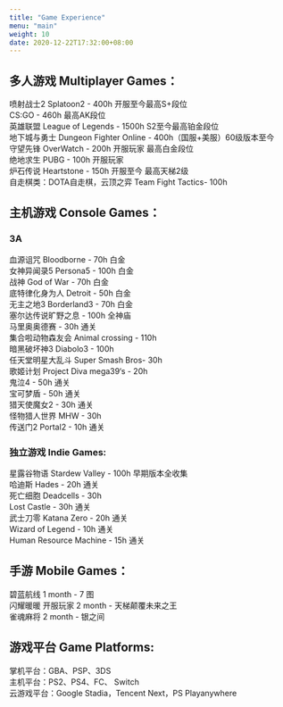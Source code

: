```yaml
---
title: "Game Experience"
menu: "main"
weight: 10
date: 2020-12-22T17:32:00+08:00
---
```


## 多人游戏 Multiplayer Games：
喷射战士2 Splatoon2 - 400h 开服至今最高S+段位  
CS:GO - 460h 最高AK段位  
英雄联盟 League of Legends - 1500h S2至今最高铂金段位  
地下城与勇士 Dungeon Fighter Online - 400h（国服+美服）60级版本至今  
守望先锋 OverWatch - 200h 开服玩家 最高白金段位  
绝地求生 PUBG - 100h 开服玩家  
炉石传说 Heartstone - 150h 开服至今 最高天梯2级  
自走棋类：DOTA自走棋，云顶之弈 Team Fight Tactics- 100h  

## 主机游戏 Console Games：
### 3A
血源诅咒 Bloodborne - 70h 白金  
女神异闻录5 Persona5 - 100h 白金  
战神 God of War - 70h 白金  
底特律化身为人 Detroit - 50h 白金  
无主之地3 Borderland3 - 70h 白金  
塞尔达传说旷野之息 - 100h 全神庙  
马里奥奥德赛 - 30h 通关  
集合啦动物森友会 Animal crossing - 110h  
暗黑破坏神3 Diabolo3 - 100h  
任天堂明星大乱斗 Super Smash Bros- 30h  
歌姬计划 Project Diva mega39‘s - 20h  
鬼泣4 - 50h 通关  
宝可梦盾 - 50h 通关  
猎天使魔女2 - 30h 通关  
怪物猎人世界 MHW - 30h  
传送门2 Portal2 - 10h 通关  

### 独立游戏 Indie Games:
星露谷物语 Stardew Valley - 100h 早期版本全收集  
哈迪斯 Hades - 20h 通关  
死亡细胞 Deadcells - 30h  
Lost Castle - 30h 通关  
武士刀零 Katana Zero - 20h 通关  
Wizard of Legend - 10h 通关  
Human Resource Machine - 15h 通关  

## 手游 Mobile Games：
碧蓝航线 1 month - 7 图  
闪耀暖暖 开服玩家 2 month - 天梯颠覆未来之王  
雀魂麻将 2 month - 银之间  

## 游戏平台 Game Platforms:
掌机平台：GBA、PSP、3DS  
主机平台：PS2、PS4、FC、 Switch  
云游戏平台：Google Stadia，Tencent Next，PS Playanywhere  
